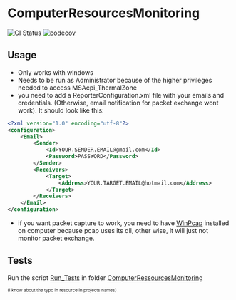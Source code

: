 # ComputerResourcesMonitoring
![CI Status](https://github.com/guidou44/ComputerMonitoring/workflows/ComputerResourceMonitoring%20CI/badge.svg?branch=master)
[![codecov](https://codecov.io/gh/guidou44/ComputerMonitoring/branch/master/graph/badge.svg)](https://codecov.io/gh/guidou44/ComputerMonitoring)

## Usage

- Only works with windows
- Needs to be run as Administrator because of the higher privileges needed to access MSAcpi_ThermalZone
- you need to add a ReporterConfiguration.xml file with your emails and credentials. (Otherwise, email notification for packet exchange wont work). It should look like this:

```xml
<?xml version="1.0" encoding="utf-8"?>
<configuration>
	<Email>
		<Sender>
			<Id>YOUR.SENDER.EMAIL@gmail.com</Id>
			<Password>PASSWORD</Password>
		</Sender>
		<Receivers>
			<Target>
				<Address>YOUR.TARGET.EMAIL@hotmail.com</Address>
			</Target>
		</Receivers>
	</Email>
</configuration>
```

- if you want packet capture to work, you need to have [WinPcap](https://www.winpcap.org/install/) installed on computer because pcap uses its dll, other wise, it will just not monitor packet exchange.

## Tests

Run the script [Run_Tests](ComputerRessourcesMonitoring\Run_Tests.bat) in folder [ComputerRessourcesMonitoring](ComputerRessourcesMonitoring)

<sub><sup>(I know about the typo in resource in projects names)</sup></sub>
